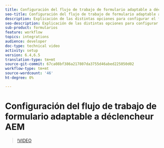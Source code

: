 ```yaml
---
title: Configuración del flujo de trabajo de formulario adaptable a déclencheur AEM
seo-title: Configuración del flujo de trabajo de formulario adaptable a déclencheur AEM
description: Explicación de las distintas opciones para configurar el flujo de trabajo de formulario adaptable a déclencheur AEM
seo-description: Explicación de las distintas opciones para configurar el flujo de trabajo de formulario adaptable a déclencheur AEM
sub-product: formularios
feature: workflow
topics: integrations
audience: developer
doc-type: technical video
activity: setup
version: 6.4,6.5
translation-type: tm+mt
source-git-commit: 67ca08bf386a217807da3755d46abed225050d02
workflow-type: tm+mt
source-wordcount: '46'
ht-degree: 0%

---
```



# Configuración del flujo de trabajo de formulario adaptable a déclencheur AEM


>[!VIDEO](https://video.tv.adobe.com/v/28316?quality=9&learn=on)

